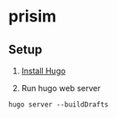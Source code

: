 # prisim

## Setup

1. [Install Hugo](https://gohugo.io/installation/)

2. Run hugo web server

```
hugo server --buildDrafts
```